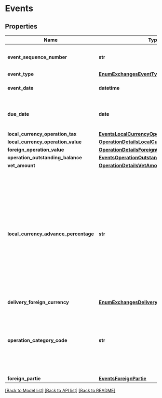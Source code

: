 # Events

## Properties
Name | Type | Description | Notes
------------ | ------------- | ------------- | -------------
**event_sequence_number** | **str** | Número sequência do registro do evento de câmbio no Bacen. | 
**event_type** | [**EnumExchangesEventType**](EnumExchangesEventType.md) |  | 
**event_date** | **datetime** | Data do evento relacionado com a operação. | 
**due_date** | **date** | Data em que a operação (compra ou venda), após evento, está prevista para ser liquidada. | [optional] 
**local_currency_operation_tax** | [**EventsLocalCurrencyOperationTax**](EventsLocalCurrencyOperationTax.md) |  | [optional] 
**local_currency_operation_value** | [**OperationDetailsLocalCurrencyOperationValue**](OperationDetailsLocalCurrencyOperationValue.md) |  | [optional] 
**foreign_operation_value** | [**OperationDetailsForeignOperationValue**](OperationDetailsForeignOperationValue.md) |  | [optional] 
**operation_outstanding_balance** | [**EventsOperationOutstandingBalance**](EventsOperationOutstandingBalance.md) |  | [optional] 
**vet_amount** | [**OperationDetailsVetAmount**](OperationDetailsVetAmount.md) |  | [optional] 
**local_currency_advance_percentage** | **str** | Percentual do valor de moeda nacional concedido ao cliente antecipadamente. p.ex. 0.014500.  O preenchimento deve respeitar as 6 casas decimais, mesmo que venham preenchidas com zeros(representação de porcentagem p.ex: 0.150000. Este valor representa 15%. O valor 1 representa 100%). Campos de envio obrigatório no caso de operações de câmbio com liquidação futura.  | [optional] 
**delivery_foreign_currency** | [**EnumExchangesDeliveryForeignCurrency**](EnumExchangesDeliveryForeignCurrency.md) |  | [optional] 
**operation_category_code** | **str** | Código da natureza fato do fechamento da operação. Deve respeitar os códigos de natureza referenciados na resolução 277 ou na Circular 3690, conforme se aplicar ao contrato de câmbio. | [optional] 
**foreign_partie** | [**EventsForeignPartie**](EventsForeignPartie.md) |  | [optional] 

[[Back to Model list]](../README.md#documentation-for-models) [[Back to API list]](../README.md#documentation-for-api-endpoints) [[Back to README]](../README.md)

